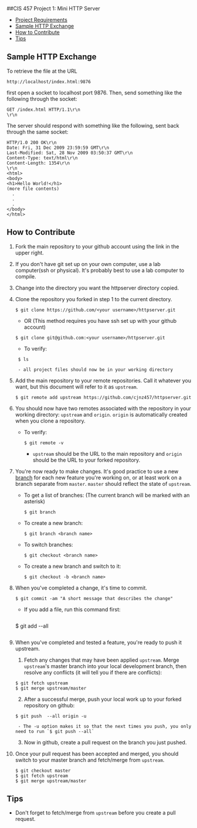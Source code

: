 ##CIS 457 Project 1: Mini HTTP Server

+ [Project Requirements](http://www.cis.gvsu.edu/~kalafuta/cis457/w15/labs/457prj1.html)
+ [Sample HTTP Exchange](#sample-http-exchange)
+ [How to Contribute](#how-to-contribute)
+ [Tips](#tips)

Sample HTTP Exchange
-----------------------

To retrieve the file at the URL

```
http://localhost/index.html:9876
```

first open a socket to localhost port 9876. Then, send something like the following through the socket:

```
GET /index.html HTTP/1.1\r\n
\r\n
```

The server should respond with something like the following, sent back through the same socket:

```
HTTP/1.0 200 OK\r\n
Date: Fri, 31 Dec 2009 23:59:59 GMT\r\n
Last-Modified: Sat, 28 Nov 2009 03:50:37 GMT\r\n
Content-Type: text/html\r\n
Content-Length: 1354\r\n
\r\n
<html>
<body>
<h1>Hello World!</h1>
(more file contents)
  .
  .
  .
</body>
</html>
```

How to Contribute
-------------------
1. Fork the main repository to your github account using the link in the upper right.
2. If you don't have git set up on your own computer, use a lab computer(ssh or physical). It's probably best to use a lab computer to compile.
3. Change into the directory you want the httpserver directory copied.
4. Clone the repository you forked in step 1 to the current directory. 

    ```
    $ git clone https://github.com/<your username>/httpserver.git
    ```
	- OR (This method requires you have ssh set up with your github account)
	
	```
    $ git clone git@github.com:<your username>/httpserver.git
    ```
	
	 - To verify:
	 
	  ```
       $ ls 
      ```
		- all project files should now be in your working directory
		
5. Add the main repository to your remote repositories. Call it whatever you want, but this document will refer to it as `upstream`.

    ```
    $ git remote add upstream https://github.com/cjnz457/httpserver.git
    ```
6. You should now have two remotes associated with the repository in your working directory: `upstream` and `origin`. `origin` is automatically created when you clone a repository. 
    - To verify: 

        ```
       $ git remote -v
        ```
		
		- `upstream` should be the URL to the main repository and `origin` should be the URL to your forked repository.
		
7. You're now ready to make changes. It's good practice to use a new [branch](http://nvie.com/posts/a-successful-git-branching-model/) for each new feature you're working on, or at least work on a branch separate from `master`. `master` should reflect the state of `upstream`.

    - To get a list of branches: (The current branch will be marked with an asterisk)

        ```
       $ git branch
        ```
    - To create a new branch:  

        ```
       $ git branch <branch name>
        ```
    - To switch branches:  

        ```
       $ git checkout <branch name>
        ```
    - To create a new branch and switch to it:  

        ```
       $ git checkout -b <branch name>
        ```

8. When you've completed a change, it's time to commit. 

    ```
    $ git commit -am "A short message that describes the change"
    ```
    - If you add a file, run this command first:
    
      ```
     $ git add --all
      ```
	  
9. When you've completed and tested a feature, you're ready to push it upstream. 

	1. Fetch any changes that may have been applied `upstream`. Merge `upstream`'s master branch into your local development branch, then resolve any conflicts (it will tell you if there are conflicts):
        
      ```
      $ git fetch upstream
      $ git merge upstream/master
      ```
    2. After a successful merge, push your local work up to your forked repository on github:
    
      ```
      $ git push  --all origin -u
      ```
		- The -u option makes it so that the next times you push, you only need to run `$ git push --all`
	  
	3. Now in github, create a pull request on the branch you just pushed. 

11. Once your pull request has been accepted and merged, you should switch to your master branch and fetch/merge from `upstream`.

    ```
    $ git checkout master
    $ git fetch upstream
    $ git merge upstream/master
    ```


## Tips
+ Don't forget to fetch/merge from `upstream` before you create a pull request.
